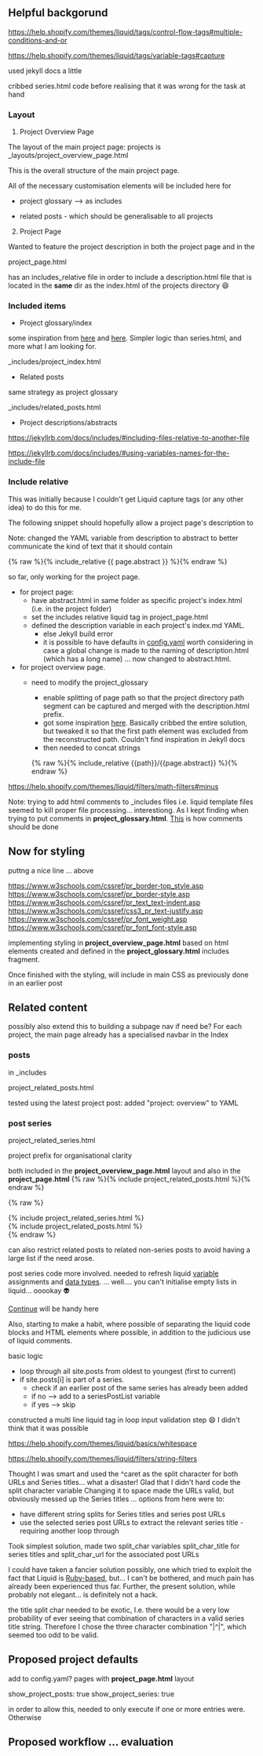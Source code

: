 
## Helpful backgorund



https://help.shopify.com/themes/liquid/tags/control-flow-tags#multiple-conditions-and-or

https://help.shopify.com/themes/liquid/tags/variable-tags#capture

used jekyll docs a little

cribbed series.html code before realising that it was wrong for the task at hand

### Layout

1. Project Overview Page

The layout of the main project page: projects is
_layouts/project_overview_page.html

This is the overall structure of the main project page.

All of the necessary customisation elements will be included here for

* project glossary --> as includes

* related posts - which should be generalisable to all projects

2. Project Page

Wanted to feature the project description in both the project page and in the 

project_page.html

has an includes_relative file in order to include a description.html file that is located in the **same** dir as the index.html of the projects directory :smile:




### Included items

* Project glossary/index

some inspiration from [here](http://stackoverflow.com/questions/25506491/jekyll-loop-pages-by-parent-directory) and [here](http://stackoverflow.com/questions/9110803/make-custom-page-based-loop-in-jekyll#16057087). Simpler logic than series.html, and more what I am looking for.

_includes/project_index.html

* Related posts

same strategy as project glossary

_includes/related_posts.html

* Project descriptions/abstracts

https://jekyllrb.com/docs/includes/#including-files-relative-to-another-file

https://jekyllrb.com/docs/includes/#using-variables-names-for-the-include-file


### Include relative

This was initially because I couldn't get Liquid capture tags (or any other idea) to do this for me.

The following snippet should hopefully allow a project page's description to 

Note: changed the YAML variable from description to abstract to better communicate the kind of text that it should contain

{% raw %}{% include_relative {{ page.abstract }} %}{% endraw %}

so far, only working for the project page.

* for project page:
    * have abstract.html in same folder as specific project's index.html (i.e. in the project folder)
    * set the includes relative liquid tag in project_page.html
    * defined the description variable in each project's index.md YAML. 
        * else Jekyll build error
        * it is possible to have defaults in [config.yaml](http://jekyllrb.com/docs/configuration/#front-matter-defaults) worth considering in case a global change is made to the naming of description.html (which has a long name) ... now changed to abstract.html.
* for project overview page.
    * need to modify the project_glossary 
        * enable splitting of page path so that the project directory path segment can be captured and merged with the description.html prefix.
        * got some inspiration [here](http://stackoverflow.com/questions/27433649/reuse-file-path-in-jekyll). Basically cribbed the entire solution, but tweaked it so that the first path element was excluded from the reconstructed path. Couldn't find inspiration in Jekyll docs
        * then needed to concat strings
        
        {% raw %}{% include_relative {{path}}/{{page.abstract}} %}{% endraw %}

https://help.shopify.com/themes/liquid/filters/math-filters#minus


Note: trying to add html comments to _includes files i.e. liquid template files seemed to kill proper file processing... interestiong. As I kept finding when trying to put comments in **project_glossary.html**. [This](http://stackoverflow.com/questions/27007323/how-do-you-comment-out-in-liquid) is how comments should be done


## Now for styling

puttng a nice line ... above

https://www.w3schools.com/cssref/pr_border-top_style.asp
https://www.w3schools.com/cssref/pr_border-style.asp
https://www.w3schools.com/cssref/pr_text_text-indent.asp 
https://www.w3schools.com/cssref/css3_pr_text-justify.asp
https://www.w3schools.com/cssref/pr_font_weight.asp
https://www.w3schools.com/cssref/pr_font_font-style.asp

implementing styling in **project_overview_page.html** based on html elements created and defined in the **project_glossary.html** includes fragment.

Once finished with the styling, will include in main CSS as previously done in an earlier post

## Related content

possibly also extend this to building a subpage nav if need be? For each project, the main page already has a specialised navbar in the Index

### posts

in _includes

project_related_posts.html

tested using the latest project post: added "project: overview" to YAML

### post series

project_related_series.html

project prefix for organisational clarity 

both included in the **project_overview_page.html** layout and also in the **project_page.html**
{% raw %}{% include project_related_posts.html %}{% endraw %}

{% raw %}
  <div id="related_series">{% include project_related_series.html %}</div>
  <div id="related_posts">{% include project_related_posts.html %}</div>
{% endraw %}

can also restrict related posts to related non-series posts to avoid having a large list if the need arose.

post series code more involved. needed to refresh liquid [variable](https://help.shopify.com/themes/liquid/tags/variable-tags) assignments and [data types](https://help.shopify.com/themes/liquid/basics/types). ... well.... you can't initialise empty lists in liquid... ooookay :alien:

[Continue](https://help.shopify.com/themes/liquid/tags/iteration-tags#continue) will be handy here

Also, starting to make a habit, where possible of separating the liquid code blocks and HTML elements where possible, in addition to the judicious use of liquid comments.



basic logic

* loop through all site.posts from oldest to youngest (first to current)
* if site.posts[i] is part of a series.
    * check if an earlier post of the same series has already been added
    * if no --> add to a seriesPostList variable
    * if yes --> skip
    
constructed a multi line liquid tag in loop input validation step :smile: 
I didn't think that it was possible

https://help.shopify.com/themes/liquid/basics/whitespace

https://help.shopify.com/themes/liquid/filters/string-filters

Thought I was smart and used the ^caret as the split character for both URLs and Series titles... what a disaster! Glad that I didn't hard code the split character variable
Changing it to space made the URLs valid, but obviously messed up the Series titles
... options from here were to:

* have different string splits for Series titles and series post URLs
* use the selected series post URLs to extract the relevant series title - requiring another loop through 

Took simplest solution, made two split_char variables split_char_title for series titles
and split_char_url for the associated post URLs

I could have taken a fancier solution possibly, one which tried to exploit the fact that Liquid is [Ruby-based](http://stackoverflow.com/a/13660352), but... I can't be bothered, and much pain has already been experienced thus far. Further, the present solution, while probably not elegant... is definitely not a hack.

the title split char needed to be exotic, I.e. there would be a very low probability of ever seeing that combination of characters in a valid series title string. Therefore I chose the three character combination "|^|", which seemed too odd to be valid.



## Proposed project defaults

add to config.yaml?
pages with **project_page.html** layout

show_project_posts: true
show_project_series: true

in order to allow this, needed to only execute if one or more entries were.
Otherwise 

## Proposed workflow ... evaluation
